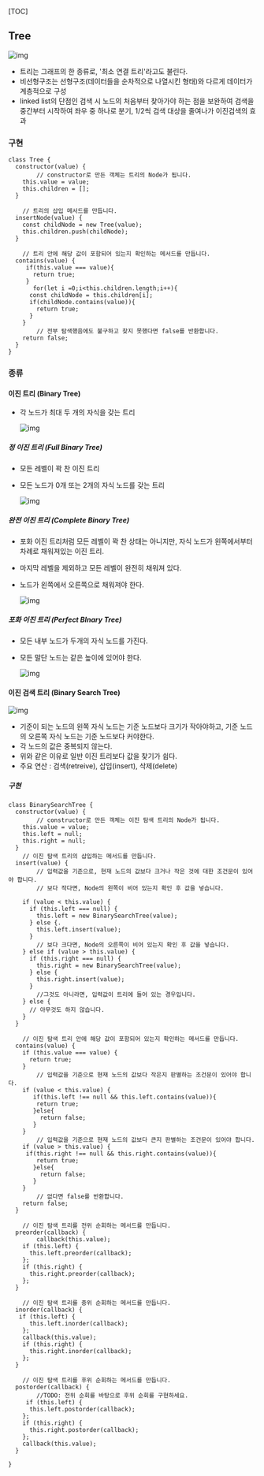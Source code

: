 [TOC]



## Tree

![img](https://media.vlpt.us/images/jing07161/post/8ded3e1f-0706-4523-a817-289061329fb1/image.png)

- 트리는 그래프의 한 종류로, '최소 연결 트리'라고도 불린다.
- 비선형구조는 선형구조(데이터들을 순차적으로 나열시킨 형태)와 다르게 데이터가 계층적으로 구성
- linked list의 단점인 검색 시 노드의 처음부터 찾아가야 하는 점을 보완하여 검색을 중간부터 시작하여 좌우 중 하나로 분기, 1/2씩 검색 대상을 줄여나가 이진검색의 효과

### 구현

```pseudocode
class Tree {
  constructor(value) {
		// constructor로 만든 객체는 트리의 Node가 됩니다.
    this.value = value;
    this.children = [];
  }

	// 트리의 삽입 메서드를 만듭니다.
  insertNode(value) {
    const childNode = new Tree(value);
    this.children.push(childNode);
  }

	// 트리 안에 해당 값이 포함되어 있는지 확인하는 메서드를 만듭니다.
  contains(value) { 
     if(this.value === value){
       return true;
     }
	   for(let i =0;i<this.children.length;i++){
      const childNode = this.children[i];
      if(childNode.contains(value)){
        return true;
      }
    }
		// 전부 탐색했음에도 불구하고 찾지 못했다면 false를 반환합니다.
    return false;
  }
}
```



### 종류

#### 이진 트리 (Binary Tree)

- 각 노드가 최대 두 개의 자식을 갖는 트리

  ![img](https://images.velog.io/images/nameunzz/post/22e0080e-61fd-4bc1-bab9-ec212c98ecdb/image.png)

  

##### 정 이진 트리 (Full Binary Tree)

- 모든 레벨이 꽉 찬 이진 트리

- 모든 노드가 0개 또는 2개의 자식 노드를 갖는 트리

  ![img](https://media.vlpt.us/images/nameunzz/post/0316e881-2131-4203-a60c-1d26d19be6a6/image.png)



##### 완전 이진 트리 (Complete Binary Tree)

- 포화 이진 트리처럼 모든 레벨이 꽉 찬 상태는 아니지만, 자식 노드가 왼쪽에서부터 차례로 채워져있는 이진 트리.

- 마지막 레벨을 제외하고 모든 레벨이 완전히 채워져 있다.

- 노드가 왼쪽에서 오른쪽으로 채워져야 한다.

  ![img](https://media.vlpt.us/images/nameunzz/post/9f84493b-7b9b-4f88-9a70-bd3d1386ec16/image.png)



##### 포화 이진 트리 (Perfect BInary Tree)

- 모든 내부 노드가 두개의 자식 노드를 가진다.

- 모든 말단 노드는 같은 높이에 있어야 한다.

  ![img](https://media.vlpt.us/images/nameunzz/post/f93e1f03-e4f6-4054-b0c6-c64faf74e5bf/image.png)



#### 이진 검색 트리 (Binary Search Tree)

![img](https://media.vlpt.us/images/2cong/post/ceb75454-d595-4be5-b0f9-ceaaaac451f8/image.png)

- 기준이 되는 노드의 왼쪽 자식 노드는 기준 노드보다 크기가 작아야하고, 기준 노드의 오른쪽 자식 노드는 기준 노드보다 커야한다.
- 각 노드의 값은 중복되지 않는다.
- 위와 같은 이유로 일반 이진 트리보다 값을 찾기가 쉽다.
- 주요 연산 : 검색(retreive), 삽입(insert), 삭제(delete)

##### 구현

```pseudocode
class BinarySearchTree {
  constructor(value) {
		// constructor로 만든 객체는 이진 탐색 트리의 Node가 됩니다.
    this.value = value;
    this.left = null;
    this.right = null;
  }
	// 이진 탐색 트리의 삽입하는 메서드를 만듭니다.
  insert(value) {
		// 입력값을 기준으로, 현재 노드의 값보다 크거나 작은 것에 대한 조건문이 있어야 합니다.
		// 보다 작다면, Node의 왼쪽이 비어 있는지 확인 후 값을 넣습니다.
    
    if (value < this.value) {
      if (this.left === null) {
        this.left = new BinarySearchTree(value);
      } else {.
        this.left.insert(value);
      }    
		// 보다 크다면, Node의 오른쪽이 비어 있는지 확인 후 값을 넣습니다.
    } else if (value > this.value) {
      if (this.right === null) {
        this.right = new BinarySearchTree(value);
      } else {
        this.right.insert(value);
      }
		//그것도 아니라면, 입력값이 트리에 들어 있는 경우입니다.
    } else {
      // 아무것도 하지 않습니다.
    }
  }

	// 이진 탐색 트리 안에 해당 값이 포함되어 있는지 확인하는 메서드를 만듭니다.
  contains(value) {
    if (this.value === value) {
      return true;
    }
		// 입력값을 기준으로 현재 노드의 값보다 작은지 판별하는 조건문이 있어야 합니다.
    if (value < this.value) {
	   if(this.left !== null && this.left.contains(value)){
        return true;
       }else{
         return false;
       } 
    }
		// 입력값을 기준으로 현재 노드의 값보다 큰지 판별하는 조건문이 있어야 합니다.
    if (value > this.value) {                                			     
     if(this.right !== null && this.right.contains(value)){
        return true;
       }else{
         return false;
       }
    }
		// 없다면 false를 반환합니다.
    return false;
  }

	// 이진 탐색 트리를 전위 순회하는 메서드를 만듭니다.
  preorder(callback) {
		callback(this.value);
    if (this.left) {
      this.left.preorder(callback);
    };
    if (this.right) {
      this.right.preorder(callback);
    };
  }

	// 이진 탐색 트리를 중위 순회하는 메서드를 만듭니다.
  inorder(callback) {
   if (this.left) {
      this.left.inorder(callback);
    };
    callback(this.value);
    if (this.right) {
      this.right.inorder(callback);
    };
  }

	// 이진 탐색 트리를 후위 순회하는 메서드를 만듭니다.
  postorder(callback) {
		//TODO: 전위 순회를 바탕으로 후위 순회를 구현하세요.
     if (this.left) {
      this.left.postorder(callback);
    };
    if (this.right) {
      this.right.postorder(callback);
    };
    callback(this.value);
  }

}
```

